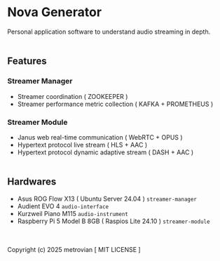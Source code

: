 # Nova Generator #
Personal application software to understand audio streaming in depth.
<br/></br>
## Features ##
### Streamer Manager ###
- Streamer coordination ( ZOOKEEPER )
- Streamer performance metric collection ( KAFKA + PROMETHEUS )
### Streamer Module ###
- Janus web real-time communication ( WebRTC + OPUS )
- Hypertext protocol live stream ( HLS + AAC )
- Hypertext protocol dynamic adaptive stream ( DASH + AAC )
<br/></br>
## Hardwares ##
- Asus ROG Flow X13 ( Ubuntu Server 24.04 ) ```streamer-manager```
- Audient EVO 4 ```audio-interface```
- Kurzweil Piano M115 ```audio-instrument```
- Raspberry Pi 5 Model B 8GB ( Raspios Lite 24.10 ) ```streamer-module```

<br/></br>
Copyright (c) 2025 metrovian [ MIT LICENSE ]
